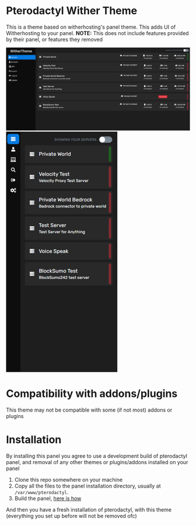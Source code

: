 # Pterodactyl Wither Theme
This is a theme based on witherhosting's panel theme. This adds UI of Witherhosting to your panel.
**NOTE:** This does not include features provided by their panel, or features they removed

![Image](/.github/images/theme-desktop.gif)
![Image](/.github/images/theme-mobile.gif)
# Compatibility with addons/plugins
This theme may not be compatible with some (if not most) addons or plugins

# Installation
By installing this panel you agree to use a development build of pterodactyl panel, and removal of any other themes or plugins/addons installed on your panel

1. Clone this repo somewhere on your machine
2. Copy all the files to the panel installation directory, usually at `/var/www/pterodactyl`. 
3. Build the panel, [here is how](https://pterodactyl.io/community/customization/panel.html)

And then you have a fresh installation of pterodactyl, with this theme (everything you set up before will not be removed ofc)
